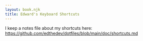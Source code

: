 ```yaml
---
layout: book.njk
title: Edward's Keyboard Shortcuts
---
```


I keep a notes file about my shortcuts here:
https://github.com/edthedev/dotfiles/blob/main/doc/shortcuts.md
